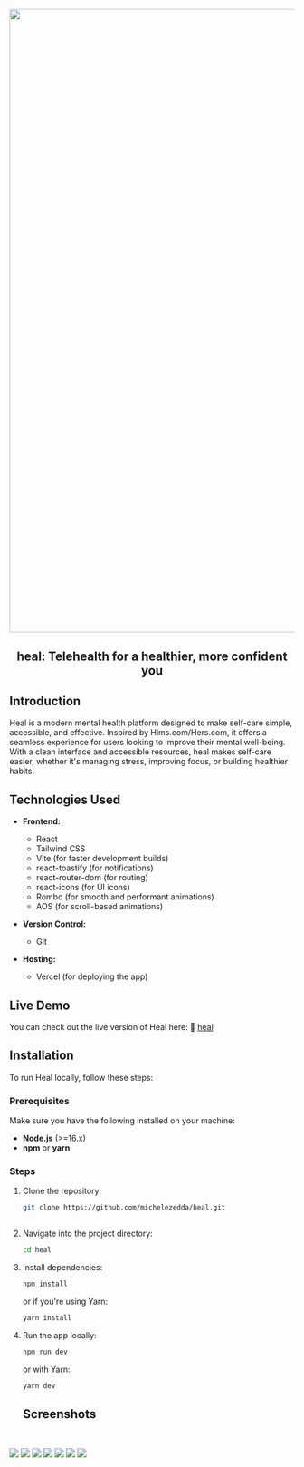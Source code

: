 <h1 align="center">
  <br>
  <img src="https://i.ibb.co/gbxZX22B/heal-project.png" alt="RentMe" width="1100">
  <br>
</h1>

<h2 align="center">heal: Telehealth for a healthier, more confident you</h2> 

## Introduction
Heal is a modern mental health platform designed to make self-care simple, accessible, and effective. Inspired by Hims.com/Hers.com, it offers a seamless experience for users looking to improve their mental well-being. With a clean interface and accessible resources, heal makes self-care easier, whether it's managing stress, improving focus, or building healthier habits.

## Technologies Used

- **Frontend:**
  - React
  - Tailwind CSS
  - Vite (for faster development builds)
  - react-toastify (for notifications)
  - react-router-dom (for routing)
  - react-icons (for UI icons)
  - Rombo (for smooth and performant animations)
  - AOS (for scroll-based animations)

- **Version Control:**
  - Git

- **Hosting:**
  - Vercel (for deploying the app)

## Live Demo

You can check out the live version of Heal here:  :link: [heal](https://heal-demo.vercel.app/)

## Installation

To run Heal locally, follow these steps:

### Prerequisites

Make sure you have the following installed on your machine:

- **Node.js** (>=16.x)
- **npm** or **yarn**

### Steps

1. Clone the repository:

   ```bash
   git clone https://github.com/michelezedda/heal.git
     
2. Navigate into the project directory:

    ```bash
    cd heal
    ```

3. Install dependencies:

    ```bash
    npm install
    ```

    or if you're using Yarn:

    ```bash
    yarn install
    ```

4. Run the app locally:

    ```bash
    npm run dev
    ```

    or with Yarn:

    ```bash
    yarn dev
    ```

    ## Screenshots
   <br>
  <img src="https://i.ibb.co/yn1V5jT8/screencapture-heal-demo-vercel-app-2025-08-12-19-32-18.png">
  <img src="https://i.ibb.co/4RdWmFdT/screencapture-heal-demo-vercel-app-weight-loss-2025-08-12-19-32-51.png">
  <img src="https://i.ibb.co/Z1zYb7NR/screencapture-heal-demo-vercel-app-mental-health-2025-08-12-19-33-20.png">
  <img src="https://i.ibb.co/03JY0ZT/screencapture-heal-demo-vercel-app-sexual-health-2025-08-12-19-33-27.png">
  <img src="https://i.ibb.co/sdkDr1NM/screencapture-heal-demo-vercel-app-hair-regrowth-2025-08-12-19-33-36.png">
  <img src="https://i.ibb.co/84SWT7vZ/screencapture-heal-demo-vercel-app-shop-2025-08-12-19-34-35.png">
  <img src="https://i.ibb.co/3mPfjPrr/screencapture-heal-demo-vercel-app-cart-2025-08-12-19-34-56.png">
